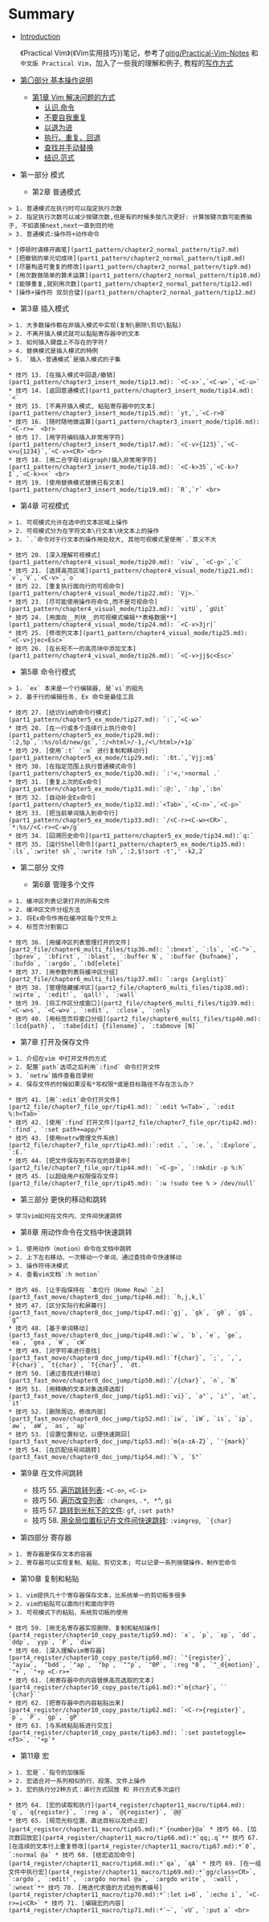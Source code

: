 # Summary

* [Introduction](README.md)

  《Practical Vim》(《Vim实用技巧》)笔记，参考了[gitig/Practical-Vim-Notes](https://github.com/gitig/Practical-Vim-Notes) 和`中文版 Practical Vim`，加入了一些我的理解和例子, 教程的[写作方式](tip1.markdown)
* [第〇部分 基本操作说明](第〇部分-基本操作说明.md)
  * [第1章 Vim 解决问题的方式](第1章-vim-解决问题的方式.md)
    * [认识.命令](part0/tip1.md)
    * [不要自我重复](part0/tip2.md)
    * [以退为进](part0/tip3.md)
    * [执行、重复、回退](part0/tip4.md)
    * [查找并手动替换](part0/tip5.md)
    * [结识.范式](part0/tip6.md)



* 第一部分 模式

  * 第2章 普通模式
```
> 1. 普通模式在执行时可以指定执行次数
> 2. 指定执行次数可以减少按键次数,但是有的时候多按几次更好: 计算按键次数可能费脑子, 不如直接next,next一直到目的地
> 3. 普通模式:操作符+动作命令
```
    * [停顿时请移开画笔](part1_pattern/chapter2_normal_pattern/tip7.md)
    * [把撤销的单元切成块](part1_pattern/chapter2_normal_pattern/tip8.md)
    * [尽量构造可重复的修改](part1_pattern/chapter2_normal_pattern/tip9.md)
    * [用次数做简单的算术运算](part1_pattern/chapter2_normal_pattern/tip10.md)
    * [能够重复,就别用次数](part1_pattern/chapter2_normal_pattern/tip12.md)
    * [操作+操作符 双剑合璧](part1_pattern/chapter2_normal_pattern/tip12.md)

  * 第3章 插入模式
```
> 1. 大多数操作都在非插入模式中实现(复制\删除\剪切\黏贴)
> 2. 不离开插入模式就可以黏贴寄存器中的文本
> 3. 如何插入键盘上不存在的字符?
> 4. 替换模式是插入模式的特例
> 5. `插入-普通模式`是插入模式的子集
```
    * 技巧 13. [在插入模式中回退/撤销](part1_pattern/chapter3_insert_mode/tip13.md): `<C-x>`,`<C-w>`,`<C-u>`
    * 技巧 14. [返回普通模式](part1_pattern/chapter3_insert_mode/tip14.md): `<` 
    * 技巧 15. [不离开插入模式, 粘贴寄存器中的文本](part1_pattern/chapter3_insert_mode/tip15.md): `yt,`,`<C-r>0`
    * 技巧 16. [随时随地做运算](part1_pattern/chapter3_insert_mode/tip16.md): `<C-r>=` <br>
    * 技巧 17. [用字符编码插入非常用字符](part1_pattern/chapter3_insert_mode/tip17.md): `<C-v>{123}`,`<C-v>u{1234}`,`<C-v><CR>`<br>
    * 技巧 18. [用二合字母(digraph)插入非常用字符](part1_pattern/chapter3_insert_mode/tip18.md): `<C-k>35`,`<C-k>?I`,`<C-k><<` <br>
    * 技巧 19. [使用替换模式替换已有文本](part1_pattern/chapter3_insert_mode/tip19.md): `R`,`r` <br>

 * 第4章 可视模式
```
> 1. 可视模式允许在选中的文本区域上操作
> 2. 可视模式分为在字符文本\行文本\块文本上的操作
> 3. `.`命令对于行文本的操作用处较大, 其他可视模式里使用`.`意义不大
```    
    * 技巧 20. [深入理解可视模式](part1_pattern/chapter4_visual_mode/tip20.md): `viw`, `<C-g>`,`c`     
    * 技巧 21. [选择高亮区域](part1_pattern/chapter4_visual_mode/tip21.md): `v`,`V`,`<C-v>`,`o`     
    * 技巧 22. [重复执行面向行的可视命令](part1_pattern/chapter4_visual_mode/tip22.md): `Vj>.`     
    * 技巧 23. [尽可能使用操作符命令,而不是可视命令](part1_pattern/chapter4_visual_mode/tip23.md): `vitU`, `gUit`     
    * 技巧 24. [用面向__列块__的可视模式编辑**表格数据**](part1_pattern/chapter4_visual_mode/tip24.md): `<C-v>3jr|`     
    * 技巧 25. [修改列文本](part1_pattern/chapter4_visual_mode/tip25.md): `<C-v>jjec<Esc>`    
    * 技巧 26. [在长短不一的高亮块中添加文本](part1_pattern/chapter4_visual_mode/tip26.md): `<C-v>jj$c<Esc>`

 * 第5章 命令行模式
```
> 1. `ex` 本来是一个行编辑器, 是`vi`的祖先
> 2. 基于行的编辑任务, Ex 命令是最佳工具
```    
    * 技巧 27. [结识Vim的命令行模式](part1_pattern/chapter5_ex_mode/tip27.md): `:`,`<C-w>`     
    * 技巧 28. [在一行或多个连续行上执行命令](part1_pattern/chapter5_ex_mode/tip28.md): `:2,5p`,`:%s/old/new/gc`,`:/<html>/-1,/<\/html>/+1p`     
    * 技巧 29. [使用`:t` `:m` 进行复制和移动行](part1_pattern/chapter5_ex_mode/tip29.md): `:6t.`,`Vjj:m$` 
    * 技巧 30. [在指定范围上执行普通模式命令](part1_pattern/chapter5_ex_mode/tip30.md): `:'<,'>normal .` 
    * 技巧 31. [重复上次的Ex命令](part1_pattern/chapter5_ex_mode/tip31.md):`:@:`, `:bp`,`:bn` 
    * 技巧 32. [自动补全Ex命令](part1_pattern/chapter5_ex_mode/tip32.md):`<Tab>`,`<C-n>`,`<C-p>` 
    * 技巧 33. [把当前单词插入到命令行](part1_pattern/chapter5_ex_mode/tip33.md): `/<C-r><C-w><CR>`, `*:%s//<C-r><C-w>/g` 
    * 技巧 34. [回溯历史命令](part1_pattern/chapter5_ex_mode/tip34.md):`q:` 
    * 技巧 35. [运行Shell命令](part1_pattern/chapter5_ex_mode/tip35.md): `:ls`,`:write! sh`,`:write !sh`,`:2,$!sort -t',' -k2,2`


* 第二部分 文件 
  
  * 第6章 管理多个文件
```
> 1. 缓冲区列表记录打开的所有文件
> 2. 缓冲区文件分组方法
> 3. 将Ex命令作用在缓冲区每个文件上
> 4. 标签页分割窗口
```
    * 技巧 36. [用缓冲区列表管理打开的文件](part2_file/chapter6_multi_files/tip36.md): `:bnext`, `:ls`, `<C-^>`, `:bprev`, `:bfirst`, `:blast`, `:buffer N`, `:buffer {bufname}`, `:bufdo`, `:argdo`, `:bd[elete]`
    * 技巧 37. [用参数列表将缓冲区分组](part2_file/chapter6_multi_files/tip37.md): `:args {arglist}`
    * 技巧 38. [管理隐藏缓冲区](part2_file/chapter6_multi_files/tip38.md): `:wirte`, `:edit!`, `qall!`, `:wall`
    * 技巧 39. [将工作区分成窗口](part2_file/chapter6_multi_files/tip39.md): `<C-w>s`, `<C-w>v`, `:edit`, `:close`, `:only`
    * 技巧 40. [用标签页将窗口分组](part2_file/chapter6_multi_files/tip40.md): `:lcd{path}`, `:tabe[dit] {filename}`, `:tabmove [N]`  
  
  * 第7章 打开及保存文件
```
> 1. 介绍在vim 中打开文件的方式
> 2. 配置`path`选项之后利用`:find` 命令打开文件
> 3. `netrw`插件查看目录树
> 4. 保存文件的时候如果没有*写权限*或是目标路径不存在怎么办？
```
    * 技巧 41. [用`:edit`命令打开文件](part2_file/chapter7_file_opr/tip41.md): `:edit %<Tab>`, `:edit %:h<Tab>`
    * 技巧 42. [使用`:find`打开文件](part2_file/chapter7_file_opr/tip42.md): `:find`, `:set path+=app/*`
    * 技巧 43. [使用netrw管理文件系统](part2_file/chapter7_file_opr/tip43.md):`:edit .`, `:e.`, `:Explore`, `:E.` 
    * 技巧 44. [把文件保存到不存在的目录中](part2_file/chapter7_file_opr/tip44.md): `<C-g>`, `:!mkdir -p %:h`
    * 技巧 45. [以超级用户权限保存文件](part2_file/chapter7_file_opr/tip45.md): `:w !sudo tee % > /dev/null`

* 第三部分 更快的移动和跳转
```
> 学习vim如何在文件内、文件间快速跳转
```
  * 第8章 用动作命令在文档中快速跳转
```
> 1. 使用动作（motion）命令在文档中跳转
> 2. 上下左右移动、一次移动一个单词、通过查找命令快速移动
> 3. 操作符待决模式
> 4. 查看vim文档`:h motion`
```
    * 技巧 46. [让手指保持在 `本位行（Home Row）`上](part3_fast_move/chapter8_doc_jump/tip46.md): `h,j,k,l`
    * 技巧 47. [区分实际行和屏幕行](part3_fast_move/chapter8_doc_jump/tip47.md):`gj`, `gk`, `g0`, `g$`, `g^` 
    * 技巧 48. [基于单词移动](part3_fast_move/chapter8_doc_jump/tip48.md):`w`, `b`, `e`, `ge`, `ea`, `gea`, `W`, `cW` 
    * 技巧 49. [对字符串进行查找](part3_fast_move/chapter8_doc_jump/tip49.md):`f{char}`, `;`, `,`, `F{char}`, `t{char}`, `T{char}`, `dt.` 
    * 技巧 50. [通过查找进行移动](part3_fast_move/chapter8_doc_jump/tip50.md):`/{char}`, `n`, `N`
    * 技巧 51. [用精确的文本对象选择选取](part3_fast_move/chapter8_doc_jump/tip51.md):`vi}`, `a"`, `i"`, `at`, `it` 
    * 技巧 52. [删除周边，修改内部](part3_fast_move/chapter8_doc_jump/tip52.md):`iw`, `iW`, `is`, `ip`, `aw`, `aW`, `as`, `ap` 
    * 技巧 53. [设置位置标记，以便快速跳回](part3_fast_move/chapter8_doc_jump/tip53.md):`m{a-zA-Z}`, `'{mark}` 
    * 技巧 54. [在匹配括号间跳转](part3_fast_move/chapter8_doc_jump/tip54.md):`%`, `S"`  
  * 第9章 在文件间跳转
    * 技巧 55. [遍历跳转列表](part3_fast_move/chapter9_file_jump/tip55.md): `<C-o>`, `<C-i>` 
    * 技巧 56. [遍历改变列表](part3_fast_move/chapter9_file_jump/tip56.md): `:changes`, *`.*, *`^*, `gi` 
    * 技巧 57. [跳转到光标下的文件](part3_fast_move/chapter9_file_jump/tip57.md): `gf`, `:set path?` 
    * 技巧 58. [用全局位置标记在文件间快速跳转](part3_fast_move/chapter9_file_jump/tip58.md): `:vimgrep`, `` `{char}``

* 第四部分 寄存器
```
> 1. 寄存器是保存文本的容器
> 2. 寄存器可以实现复制、粘贴、剪切文本; 可以记录一系列按键操作，制作宏命令
```
  * 第10章 复制和粘贴
```
> 1. vim提供几十个寄存器保存文本，比系统单一的剪切板多很多
> 2. vim的粘贴可以面向行和面向字符
> 3. 可视模式下的粘贴、系统剪切板的使用
```
    * 技巧 59. [用无名寄存器实现删除、复制和粘帖操作](part4_register/chapter10_copy_paste/tip59.md): `x`, `p`, `xp`, `dd`, `ddp`, `yyp`, `P`, `diw` 
    * 技巧 60. [深入理解vim寄存器](part4_register/chapter10_copy_paste/tip60.md): `"{register}`, `"ayiw`, `"bdd`, `"ap`, `"bp`, `""p`, `"0P`, `:reg "0`, `"_d{motion}`, `"+`, `"+p <C-r>+`
    * 技巧 61. [用寄存器中的内容替换高亮选取的文本](part4_register/chapter10_copy_paste/tip61.md):*`m{char}`, `` `{char}``
    * 技巧 62. [把寄存器中的内容粘贴出来](part4_register/chapter10_copy_paste/tip62.md): `<C-r>{register}`, `p`, `P`, `gp`, `gP`
    * 技巧 63. [与系统粘贴板进行交互](part4_register/chapter10_copy_paste/tip63.md): `:set pastetoggle=<f5>`, `"+p`*

  * 第11章 宏
```
> 1. 宏是`.`指令的加强版
> 2. 宏适合对一系列相似的行、段落、文件上操作
> 3. 宏的执行分2种方式：串行方式回放 和 并行方式多次运行
```
    * 技巧 64. [宏的读取和执行](part4_register/chapter11_macro/tip64.md): `q`, `q{register}`, `:reg a`, `@{register}`, `@@`
    * 技巧 65. [规范光标位置、直达目标以及终止宏](part4_register/chapter11_macro/tip65.md):*`{number}@a` * 技巧 66. [加次数回放宏](part4_register/chapter11_macro/tip66.md):*`qq;.q`** 技巧 67. [在连续的文本行上重复修改](part4_register/chapter11_macro/tip67.md):*`0`, `:normal @a` * 技巧 68. [给宏追加命令](part4_register/chapter11_macro/tip68.md):*`qa`, `qA` * 技巧 69. [在一组文件中执行宏](part4_register/chapter11_macro/tip69.md):*`gg/class<CR>`, `:argdo`, `:edit!`, `:argdo normal @a`, `:argdo write`, `:wall`, `:wnext`** 技巧 70. [用迭代求值的方式给列表编号](part4_register/chapter11_macro/tip70.md):*`:let i=0`, `:echo i`, `<C-r>=i<CR>` * 技巧 71. [编辑宏的内容](part4_register/chapter11_macro/tip71.md):*`~`, `vU`, `:put a` <br>
